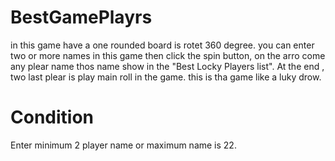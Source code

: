 # BestGamePlayrs
in this game have a one rounded board is rotet 360 degree.
you can enter two or more names in this game then click the spin button, on the arro come any plear name thos name show in the "Best Locky Players list".
At the end , two last plear is play main roll in the game.
this is tha game like a luky drow.

# Condition 
Enter minimum 2 player name or maximum name is 22.
